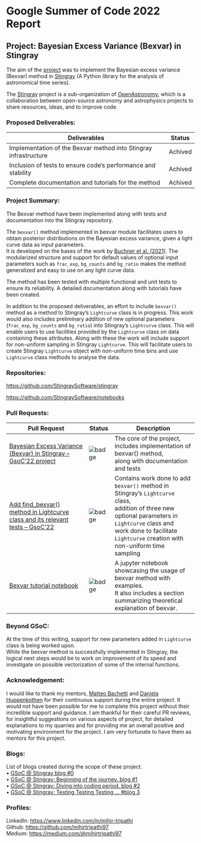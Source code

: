 # Google Summer of Code 2022 Report

## Project: Bayesian Excess Variance (Bexvar) in Stingray

The aim of the [project](https://summerofcode.withgoogle.com/programs/2022/projects/rG1XqJqK) was to implement the Bayesian excess variance (Bexvar) 
method 
in [Stingray](https://docs.stingray.science/index.html) (A Python library for the analysis of astronomical time series). 


The [Stingray](https://stingray.science/) project is a sub-organization of [OpenAstronomy](https://openastronomy.org/), which is a collaboration between open-source astronomy and astrophysics projects to share resources, ideas, and to improve code.

### Proposed Deliverables:  

| Deliverables                                                     	| Status  	|
|------------------------------------------------------------------	|---------	|
| Implementation of the Bexvar method into Stingray infrastructure 	| Achived 	|
| Inclusion of tests to ensure code’s performance and stability    	| Achived 	|
| Complete documentation and tutorials for the method              	| Achived 	|

### Project Summary:
The Bexvar method have been implemented along with tests and documentation into the Stingray repository.  

The `bexvar()` method implemented in bexvar module facilitates users to obtain posterior distributions on the Bayesian excess variance, given a light curve data as input parameters.  
It is developed on the bases of the work by [Buchner et al. (2021)](https://arxiv.org/abs/2106.14529).
The modularized structure and support for default values of optional input parameters such as `frac_exp`, `bg_counts` and `bg_ratio` makes the method generalized and easy to use on any light curve data.  

The method has been tested with multiple functional and unit tests to ensure its reliability.  A detailed documentation along with tutorials have been created.  

In addition to the proposed deliverables, an effort to include `bexvar()` method as a method to Stingray’s `Lightcurve` class is in progress.
This work would also includes preliminary addition of new optional parameters (`frac_exp`, `bg_counts` and `bg_ratio`) into Stingray’s `Lightcurve` class.
This will enable users to use facilities provided by the `Lightcurve` class on data containing these attributes. 
Along with these the work will include support for non-uniform sampling in Stingray `Lightcurve`.
This will facilitate users to create Stingray `Lightcurve` object with non-uniform time bins and use `Lightcurve` class methods to analyse the data.

### Repositories:  
<https://github.com/StingraySoftware/stingray>   

<https://github.com/StingraySoftware/notebooks>  

### Pull Requests:  

| Pull Request                                                                  | Status   | Description                                                                                                                                          |
|-------------------------------------------------------------------------------|----------|------------------------------------------------------------------------------------------------------------------------------------------------------|
| [Bayesian Excess Variance (Bexvar) in Stingray – GsoC’22 project](https://github.com/StingraySoftware/stingray/pull/664) | ![badge](https://shields.io/badge/PR-Merged-blueviolet?style=for-the-badge&logo=appveyor)    | The core of the project, includes implementation of bexvar() method,<br>along with documentation and tests                                           |
| [Add find_bexvar() method in Lightcurve class and its relevant tests – GsoC’22](https://github.com/StingraySoftware/stingray/pull/669) | ![badge](https://shields.io/badge/PR-Approved-success?style=for-the-badge&logo=appveyor)     | Contains work done to add `bexvar()` method in Stingray’s `Lightcurve` class, <br> addition of three new optional parameters in `Lightcurve` class and <br> work done to facilitate `Lightcurve` creation with non-uniform time sampling       |
| [Bexvar tutorial notebook](https://github.com/StingraySoftware/notebooks/pull/58)                                                      | ![badge](https://shields.io/badge/PR-In_Review-lightgreen?style=for-the-badge&logo=appveyor) | A jupyter notebook showcasing the usage of bexvar method with examples.<br>It also includes a section summarizing theoretical explanation of bexvar. |


### Beyond GSoC:

At the time of this writing, support for new parameters added in `Lightcurve` class is being worked upon.  
While the bexvar method is successfully implemented in Stingray, the logical next steps would be to work on improvement of its speed and investigate on possible vectorization of some of the internal functions.

### Acknowledgement:
I would like to thank my mentors, [Matteo Bachetti](https://github.com/matteobachetti) and [Daniela Huppenkothen](https://github.com/dhuppenkothen) for their continuous support during the entire project. It would not have been possible for me to complete this project without their incredible support and guidance. 
I am thankful for their careful PR reviews, for insightful suggestions on various aspects of project, for detailed explanations to my quarries and for providing me an overall positive and motivating environment for the project. I am very fortunate to have them as mentors for this project.
 

### Blogs:
List of blogs created during the scope of these project.  
•	[GSoC @ Stingray blog #0](https://medium.com/@mihirtripathi97/gsoc-stingray-blog-0-bb7ba9c5026c)  
•	[GSoC @ Stingray: Beginning of the journey. blog #1](https://medium.com/@mihirtripathi97/gsoc-stingray-beginning-of-the-journey-blog-1-7ed5a47bec65)  
•	[GSoC @ Stingray: Diving into coding period. blog #2](https://medium.com/@mihirtripathi97/gsoc-stingray-diving-into-coding-period-blog-2-f24a03c00014)  
•	[GSoC @ Stingray: Testing Testing Testing … #blog 3](https://medium.com/@mihirtripathi97/gsoc-stingray-testing-testing-testing-9d1572ac43ef)  

### Profiles:
LinkedIn:  <https://www.linkedin.com/in/mihir-tripathi>  
Github: <https://github.com/mihirtripathi97>  
Medium: <https://medium.com/@mihirtripathi97>


